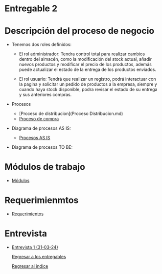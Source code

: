 # Entregable 2
# Descripción del proceso de negocio
  - Tenemos dos roles definidos:

      - El rol administrador: Tendra control total para realizar cambios dentro del almacén, como la modificación del stock actual, añadir nuevos productos y modificar el precio de los productos, además puede actualizar el estado de la entrega de los productos enviados.

      - El rol usuario: Tendrá que realizar un registro, podrá interactuar con la pagina y solicitar un pedido de productos a la empresa, siempre y cuando haya stock disponible, podra revisar el estado de su entrega y sus anteriores compras.
  - Procesos
      - [Proceso de distribucion](Proceso Distribucion.md)
      - [Proceso de compra](Proceso_Compra.md)
    
  - Diagrama de procesos AS IS:

      - [Procesos AS IS](https://github.com/QuispeCesar/DBD-24-1-GRUPO-4/blob/main/04.Entregables/Entregable2/ProcesosASIS.md)
        
  - Diagrama de procesos TO BE:

# Módulos de trabajo
- [Módulos](Modulos.md)

# Requerimienmtos
- [Requerimientos](https://github.com/QuispeCesar/DBD-24-1-GRUPO-4/blob/main/04.Entregables/Entregable2/Requerimientos.md)

# Entrevista

- [Entrevista 1 (31-03-24)](../../03.Entrevista/Entrevista1/entrevista1.md)

  [Regresar a los entregables](../../04.Entregables/entregables.md)

  [Regresar al índice](../../README.md)
